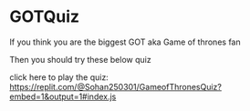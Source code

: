 # GOTQuiz
If you think you are the biggest GOT aka Game of thrones fan

Then you should try these below quiz

  click here to play the quiz: https://replit.com/@Sohan250301/GameofThronesQuiz?embed=1&output=1#index.js
